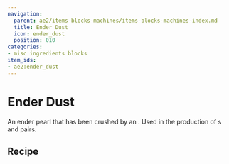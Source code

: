 ```yaml
---
navigation:
  parent: ae2/items-blocks-machines/items-blocks-machines-index.md
  title: Ender Dust
  icon: ender_dust
  position: 010
categories:
- misc ingredients blocks
item_ids:
- ae2:ender_dust
---
```


# Ender Dust

<ItemImage id="ender_dust" scale="4" />

An ender pearl that has been crushed by an <ItemLink id="inscriber" />. Used in the production of <ItemLink id="wireless_booster" />s
and <ItemLink id="quantum_entangled_singularity" /> pairs.

## Recipe

<RecipeFor id="ender_dust" />
